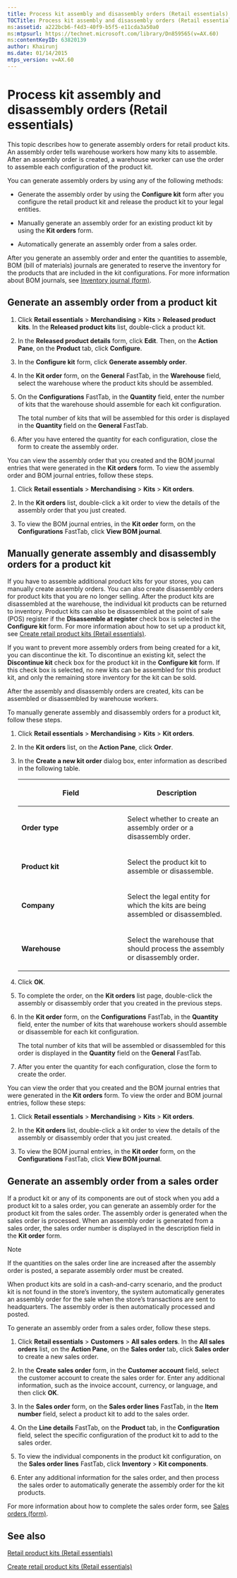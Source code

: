 ```yaml
---
title: Process kit assembly and disassembly orders (Retail essentials)
TOCTitle: Process kit assembly and disassembly orders (Retail essentials)
ms:assetid: a222bcb6-f4d3-40f9-b5f5-e11cda3a50a0
ms:mtpsurl: https://technet.microsoft.com/library/Dn859565(v=AX.60)
ms:contentKeyID: 63820139
author: Khairunj
ms.date: 01/14/2015
mtps_version: v=AX.60
---
```


# Process kit assembly and disassembly orders (Retail essentials) 


This topic describes how to generate assembly orders for retail product kits. An assembly order tells warehouse workers how many kits to assemble. After an assembly order is created, a warehouse worker can use the order to assemble each configuration of the product kit.

You can generate assembly orders by using any of the following methods:

  - Generate the assembly order by using the **Configure kit** form after you configure the retail product kit and release the product kit to your legal entities.

  - Manually generate an assembly order for an existing product kit by using the **Kit orders** form.

  - Automatically generate an assembly order from a sales order.

After you generate an assembly order and enter the quantities to assemble, BOM (bill of materials) journals are generated to reserve the inventory for the products that are included in the kit configurations. For more information about BOM journals, see [Inventory journal (form)](https://technet.microsoft.com/library/aa558607\(v=ax.60\)).

## Generate an assembly order from a product kit

1.  Click **Retail essentials** \> **Merchandising** \> **Kits** \> **Released product kits**. In the **Released product kits** list, double-click a product kit.

2.  In the **Released product details** form, click **Edit**. Then, on the **Action Pane**, on the **Product** tab, click **Configure**.

3.  In the **Configure kit** form, click **Generate assembly order**.

4.  In the **Kit order** form, on the **General** FastTab, in the **Warehouse** field, select the warehouse where the product kits should be assembled.

5.  On the **Configurations** FastTab, in the **Quantity** field, enter the number of kits that the warehouse should assemble for each kit configuration.
    
    The total number of kits that will be assembled for this order is displayed in the **Quantity** field on the **General** FastTab.

6.  After you have entered the quantity for each configuration, close the form to create the assembly order.

You can view the assembly order that you created and the BOM journal entries that were generated in the **Kit orders** form. To view the assembly order and BOM journal entries, follow these steps.

1.  Click **Retail essentials** \> **Merchandising** \> **Kits** \> **Kit orders**.

2.  In the **Kit orders** list, double-click a kit order to view the details of the assembly order that you just created.

3.  To view the BOM journal entries, in the **Kit order** form, on the **Configurations** FastTab, click **View BOM journal**.

## Manually generate assembly and disassembly orders for a product kit

If you have to assemble additional product kits for your stores, you can manually create assembly orders. You can also create disassembly orders for product kits that you are no longer selling. After the product kits are disassembled at the warehouse, the individual kit products can be returned to inventory. Product kits can also be disassembled at the point of sale (POS) register if the **Disassemble at register** check box is selected in the **Configure kit** form. For more information about how to set up a product kit, see [Create retail product kits (Retail essentials)](create-retail-product-kits-retail-essentials.md).

If you want to prevent more assembly orders from being created for a kit, you can discontinue the kit. To discontinue an existing kit, select the **Discontinue kit** check box for the product kit in the **Configure kit** form. If this check box is selected, no new kits can be assembled for this product kit, and only the remaining store inventory for the kit can be sold.

After the assembly and disassembly orders are created, kits can be assembled or disassembled by warehouse workers.

To manually generate assembly and disassembly orders for a product kit, follow these steps.

1.  Click **Retail essentials** \> **Merchandising** \> **Kits** \> **Kit orders**.

2.  In the **Kit orders** list, on the **Action Pane**, click **Order**.

3.  In the **Create a new kit order** dialog box, enter information as described in the following table.
    
    <table>
    <colgroup>
    <col style="width: 50%" />
    <col style="width: 50%" />
    </colgroup>
    <thead>
    <tr class="header">
    <th><p>Field</p></th>
    <th><p>Description</p></th>
    </tr>
    </thead>
    <tbody>
    <tr class="odd">
    <td><p><strong>Order type</strong></p></td>
    <td><p>Select whether to create an assembly order or a disassembly order.</p></td>
    </tr>
    <tr class="even">
    <td><p><strong>Product kit</strong></p></td>
    <td><p>Select the product kit to assemble or disassemble.</p></td>
    </tr>
    <tr class="odd">
    <td><p><strong>Company</strong></p></td>
    <td><p>Select the legal entity for which the kits are being assembled or disassembled.</p></td>
    </tr>
    <tr class="even">
    <td><p><strong>Warehouse</strong></p></td>
    <td><p>Select the warehouse that should process the assembly or disassembly order.</p></td>
    </tr>
    </tbody>
    </table>


4.  Click **OK**.

5.  To complete the order, on the **Kit orders** list page, double-click the assembly or disassembly order that you created in the previous steps.

6.  In the **Kit order** form, on the **Configurations** FastTab, in the **Quantity** field, enter the number of kits that warehouse workers should assemble or disassemble for each kit configuration.
    
    The total number of kits that will be assembled or disassembled for this order is displayed in the **Quantity** field on the **General** FastTab.

7.  After you enter the quantity for each configuration, close the form to create the order.

You can view the order that you created and the BOM journal entries that were generated in the **Kit orders** form. To view the order and BOM journal entries, follow these steps:

1.  Click **Retail essentials** \> **Merchandising** \> **Kits** \> **Kit orders**.

2.  In the **Kit orders** list, double-click a kit order to view the details of the assembly or disassembly order that you just created.

3.  To view the BOM journal entries, in the **Kit order** form, on the **Configurations** FastTab, click **View BOM journal**.

## Generate an assembly order from a sales order

If a product kit or any of its components are out of stock when you add a product kit to a sales order, you can generate an assembly order for the product kit from the sales order. The assembly order is generated when the sales order is processed. When an assembly order is generated from a sales order, the sales order number is displayed in the description field in the **Kit order** form.


> [!NOTE]
> <P>If the quantities on the sales order line are increased after the assembly order is posted, a separate assembly order must be created.</P>



When product kits are sold in a cash-and-carry scenario, and the product kit is not found in the store’s inventory, the system automatically generates an assembly order for the sale when the store’s transactions are sent to headquarters. The assembly order is then automatically processed and posted.

To generate an assembly order from a sales order, follow these steps.

1.  Click **Retail essentials** \> **Customers** \> **All sales orders**. In the **All sales orders** list, on the **Action Pane**, on the **Sales order** tab, click **Sales order** to create a new sales order.

2.  In the **Create sales order** form, in the **Customer account** field, select the customer account to create the sales order for. Enter any additional information, such as the invoice account, currency, or language, and then click **OK**.

3.  In the **Sales order** form, on the **Sales order lines** FastTab, in the **Item number** field, select a product kit to add to the sales order.

4.  On the **Line details** FastTab, on the **Product** tab, in the **Configuration** field, select the specific configuration of the product kit to add to the sales order.

5.  To view the individual components in the product kit configuration, on the **Sales order lines** FastTab, click **Inventory** \> **Kit components**.

6.  Enter any additional information for the sales order, and then process the sales order to automatically generate the assembly order for the kit products.

For more information about how to complete the sales order form, see [Sales orders (form)](https://technet.microsoft.com/library/aa585863\(v=ax.60\)).

## See also

[Retail product kits (Retail essentials)](retail-product-kits-retail-essentials.md)

[Create retail product kits (Retail essentials)](create-retail-product-kits-retail-essentials.md)

  


